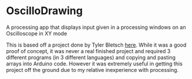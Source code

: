 # OscilloDrawing

A processing app that displays input given in a processing windows on an Oscilloscope in XY mode


This is based off a project done by Tyler Bletsch [here](https://discspace.org/draw-anything-on-an-oscilloscope/). While it was a good proof of concept, it was never a real finished project and required 3 different programs (in 3 different languages) and copying and pasting arrays into Arduino code. However it was extremely useful in getting this project off the ground due to my relative inexperience with processing.
